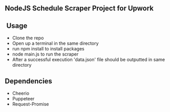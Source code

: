 ## NodeJS Schedule Scraper Project for Upwork

##  Usage

- Clone the repo
- Open up a terminal in the same directory
- run npm install to install packages
- node main.js to run the scraper 
- After a successful execution 'data.json' file should be outputted in same directory

## Dependencies

- Cheerio
- Puppeteer
- Request-Promise
